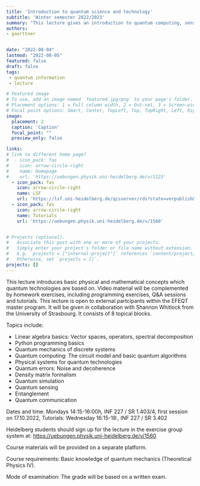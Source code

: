 ```yaml
---
title: 'Introduction to quantum science and technology'
subtitle: 'Winter semester 2022/2023'
summary: "This lecture gives an introduction to quantum computing, sensing, and communication, with a focus on basic mathematical and physical concepts underpinning these emerging quantum technologies."
authors:
- gaerttner


date: "2022-08-04"
lastmod: "2022-08-05"
featured: false
draft: false
tags:
 - quantum information
 - lecture

# Featured image
# To use, add an image named `featured.jpg/png` to your page's folder.
# Placement options: 1 = Full column width, 2 = Out-set, 3 = Screen-width
# Focal point options: Smart, Center, TopLeft, Top, TopRight, Left, Right, BottomLeft, Bottom, BottomRight
image:
  placement: 2
  caption: 'Caption'
  focal_point: ""
  preview_only: false

links:
# link to different home page?
#  - icon_pack: fas
#    icon: arrow-circle-right
#    name: Homepage
#    url: 'https://uebungen.physik.uni-heidelberg.de/v/1123'
  - icon_pack: fas
    icon: arrow-circle-right
    name: LSF
    url: 'https://lsf.uni-heidelberg.de/qisserver/rds?state=verpublish&status=init&vmfile=no&publishid=371597&moduleCall=webInfo&publishConfFile=webInfo&publishSubDir=veranstaltung'
  - icon_pack: fas
    icon: arrow-circle-right
    name: Tutorials
    url: 'https://uebungen.physik.uni-heidelberg.de/v/1560'


# Projects (optional).
#   Associate this post with one or more of your projects.
#   Simply enter your project's folder or file name without extension.
#   E.g. `projects = ["internal-project"]` references `content/project/deep-learning/index.md`.
#   Otherwise, set `projects = []`.
projects: []
---
```


This lecture introduces basic physical and mathematical concepts which quantum technologies are based on. Video material will be complemented by homework exercises, including programming exercises, Q&A sessions and tutorials. This lecture is open to external partcipants within the EFEQT master program. It will be given in collaboration with Shannon Whitlock from the University of Strasbourg. It consists of 8 topical blocks.

Topics include:
- Linear algebra basics: Vector spaces, operators, spectral decomposition
- Python programming basics
- Quantum mechanics of discrete systems
- Quantum computing: The circuit model and basic quantum algorithms
- Physical systems for quantum technologies
- Quantum errors: Noise and decoherence
- Density matrix formalism
- Quantum simulation
- Quantum sensing
- Entanglement
- Quantum communication

Dates and time: Mondays 14:15-16:00h, INF 227 / SR 1.403/4, first session on 17.10.2022, Tutorials: Wednesday 16:15-18:, INF 227 / SR 3.402

Heidelberg students should sign up for the lecture in the exercise group system at: https://uebungen.physik.uni-heidelberg.de/v/1560
	
Course materials will be provided on a separate platform.

Course requirements: Basic knowledge of quantum mechanics (Theoretical Physics IV).

Mode of examination: The grade will be based on a written exam.
